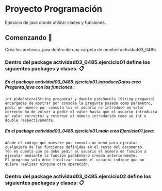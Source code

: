 # Proyecto Programación

Ejercicio de java donde utilizar clases y funciones.


## Comenzando 🚀
Crea los archivos .java dentro de una carpeta de nombre actividad03_0485


### Dentro del package actividad03_0485.ejercicio01 define los siguientes packages y clases: 📋

##### En el package actividad03_0485.ejercicio01.introduceDatos crea Pregunta.java con las funciones :
```
int pideEntero(String pregunta) y double pideDouble (String pregunta) encargadas de mostrar por consola la pregunta pasada como parámetro, pedir un número por consola (si el usuario no introduce un valor correcto ha de volver a pedir el valor hasta que el usuario introduzca un valor correcto) y retornar el número introducido como un int o double respectivamente.
```

##### En el package actividad03_0485.ejercicio01.main crea Ejercicio01.java:
```
Añade el código que muestre por consola un menú para ejecutar cualquiera de las funciones definidas en el resto del documento. 
Ten en cuenta que se debe pedir al usuario el número de función a ejecutar mediante la función pideEntero creada anteriormente. 
El programa solo debe finalizar cuando el usuario indique que no quiere realizar ninguna otra operación.
```

### Dentro del package actividad03_0485.ejercicio02 define los siguientes packages y clases: 📋
